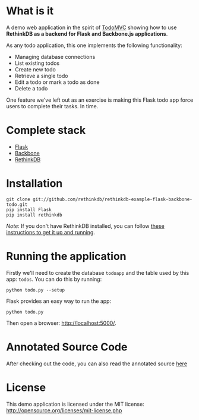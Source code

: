 # What is it #

A demo web application in the spirit of [TodoMVC](http://addyosmani.github.com/todomvc/) showing how to use **RethinkDB as a backend for Flask and Backbone.js applications**.

As any todo application, this one implements the following functionality:

* Managing database connections
* List existing todos
* Create new todo
* Retrieve a single todo
* Edit a todo or mark a todo as done
* Delete a todo

One feature we've left out as an exercise is making this Flask todo app force  users to complete their tasks. In time.

# Complete stack #

* [Flask](http://flask.pocoo.org)
* [Backbone](http://backbonejs.org)
* [RethinkDB](http://www.rethinkdb.com)

# Installation #

```
git clone git://github.com/rethinkdb/rethinkdb-example-flask-backbone-todo.git
pip install Flask
pip install rethinkdb
```

_Note_: If you don't have RethinkDB installed, you can follow [these instructions to get it up and running](http://www.rethinkdb.com/docs/install/). 

# Running the application #

Firstly we'll need to create the database `todoapp` and the table used by this app: `todos`. You can
do this by running:

```
python todo.py --setup
```

Flask provides an easy way to run the app:

```
python todo.py
```

Then open a browser: <http://localhost:5000/>.


# Annotated Source Code #

After checking out the code, you can also read the annotated source [here](http://www.rethinkdb.com/docs/examples/flask-backbone-todo/)

# License #

This demo application is licensed under the MIT license: <http://opensource.org/licenses/mit-license.php>
